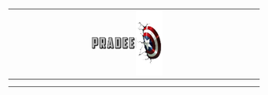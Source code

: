 <div align="center">
<table border="0" style="border: none; border-collapse: collapse; cellpadding: 0; cellspacing: 0;">
<tr>
<td align="right" width="55%">
<img src="./assets/images/fontbolt (5).png" alt="Pradeep" width="40%"/>
</td>
<td align="left" width="45%">
<img src="./assets/images/shieldCropped-removebg-preview.png" alt="Right" width="25%" style="margin-left: -28px;"/>
</td>
</tr>
</table>
</div>

--- 